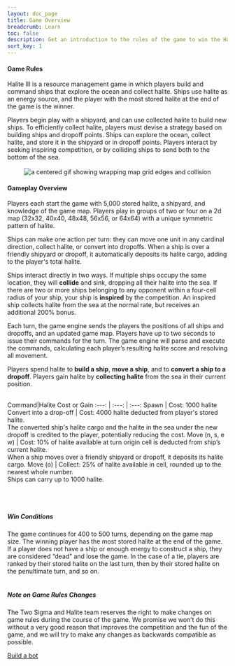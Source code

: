 ```yaml
---
layout: doc_page
title: Game Overview
breadcrumb: Learn
toc: false
description: Get an introduction to the rules of the game to win the Halite AI Programming Challenge.
sort_key: 1
---
```


<div class="doc-section" markdown="1">

#### Game Rules

Halite III is a resource management game in which players build and command ships that explore the ocean and collect halite. Ships use halite as an energy source, and the player with the most stored halite at the end of the game is the winner.

Players begin play with a shipyard, and can use collected halite to build new ships. To efficiently collect halite, players must devise a strategy based on building ships and dropoff points. Ships can explore the ocean, collect halite, and store it in the shipyard or in dropoff points. Players interact by seeking inspiring competition, or by colliding ships to send both to the bottom of the sea.
<br/><br/>
<span style="display:block;text-align:center">![a centered gif showing wrapping map grid edges and collision](/assets/images/map_inspiration.gif)</span>
</div>

<div class="doc-section" markdown="1">

#### Gameplay Overview

Players each start the game with 5,000 stored halite, a shipyard, and knowledge of the game map. Players play in groups of two or four on a 2d map (32x32, 40x40, 48x48, 56x56, or 64x64) with a unique symmetric pattern of halite.

Ships can make one action per turn: they can move one unit in any cardinal direction, collect halite, or convert into dropoffs. When a ship is over a friendly shipyard or dropoff, it automatically deposits its halite cargo, adding to the player's total halite.

Ships interact directly in two ways. If multiple ships occupy the same location, they will **collide** and sink, dropping all their halite into the sea. If there are two or more ships belonging to any opponent within a four-cell radius of your ship, your ship is **inspired** by the competition. An inspired ship collects halite from the sea at the normal rate, but receives an additional 200% bonus.

Each turn, the game engine sends the players the positions of all ships and dropoffs, and an updated game map. Players have up to two seconds to issue their commands for the turn. The game engine will parse and execute the commands, calculating each player’s resulting halite score and resolving all movement.

Players spend halite to **build a ship**,  **move a ship**, and to **convert a ship to a dropoff**. Players gain halite by **collecting halite** from the sea in their current position.
<br/><br/>

Command|Halite Cost or Gain
:---: | :---: | :---:
Spawn | Cost: 1000 halite
Convert into a drop-off  | Cost: 4000 halite deducted from player's stored halite. <br/> The converted ship's halite cargo and the halite in the sea under the new dropoff is credited to the player, potentially reducing the cost.
Move (n, s, e w) | Cost: 10% of halite available at turn origin cell is deducted from ship’s current halite. <br/>When a ship moves over a friendly shipyard or dropoff, it deposits its halite cargo.
Move (o) | Collect: 25% of halite available in cell, rounded up to the nearest whole number. <br/>Ships can carry up to 1000 halite.

<br/><br/>

##### Win Conditions
The game continues for 400 to 500 turns, depending on the game map size. The winning player has the most stored halite at the end of the game. If a player does not have a ship or enough energy to construct a ship, they are considered “dead” and lose the game. In the case of a tie, players are ranked by their stored halite on the last turn, then by their stored halite on the penultimate turn, and so on.
<br/><br/>

##### Note on Game Rules Changes
The Two Sigma and Halite team reserves the right to make changes on game rules during the course of the game. We promise we won’t do this without a very good reason that improves the competition and the fun of the game, and we will try to make any changes as backwards compatible as possible.


</div>

<div class="build-a-bot text-center">
  <a href="/learn-programming-challenge/tutorials" class="btn btn-primary">Build a bot</a>
</div>
